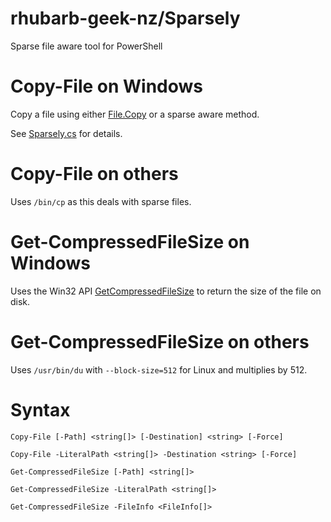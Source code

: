 # rhubarb-geek-nz/Sparsely
Sparse file aware tool for PowerShell

# Copy-File on Windows

Copy a file using either [File.Copy](https://learn.microsoft.com/en-us/dotnet/api/system.io.file.copy?view=netstandard-2.0) or a sparse aware method.

See [Sparsely.cs](Sparsely.cs) for details.

# Copy-File on others

Uses `/bin/cp` as this deals with sparse files.

# Get-CompressedFileSize on Windows

Uses the Win32 API [GetCompressedFileSize](https://learn.microsoft.com/en-us/windows/win32/api/fileapi/nf-fileapi-getcompressedfilesizew) to return the size of the file on disk.

# Get-CompressedFileSize on others

Uses `/usr/bin/du` with `--block-size=512` for Linux and multiplies by 512.

# Syntax

```
Copy-File [-Path] <string[]> [-Destination] <string> [-Force]

Copy-File -LiteralPath <string[]> -Destination <string> [-Force]

Get-CompressedFileSize [-Path] <string[]>

Get-CompressedFileSize -LiteralPath <string[]>

Get-CompressedFileSize -FileInfo <FileInfo[]>
```
